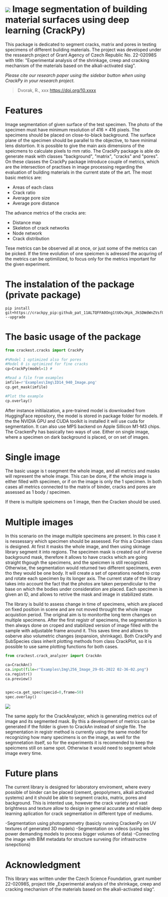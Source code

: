 ![](https://github.com/Rievil/CrackPy/blob/main/Examples/Plots/Example.png)
Image segmentation of building material surfaces using deep learning (CrackPy)
=================================================================

This package is dedicated to segment cracks, matrix and pores in testing specimens of different building materials. The project was developed under the ressearch project of Grant Agency of Czech Republic No. 22-02098S with title: "Experimental analysis of the shrinkage, creep and cracking mechanism of the materials based on the alkali-activated slag".

_Please cite our research paper using the sidebar button when using CrackPy in your research project._
> Dvorak, R., xxx https://doi.org/10.xxxx

Features
============================
Image segmentation of given surface of the test specimen. The photo of the specimen must have minimum resolution of 416 $\times$ 416 pixels.
The specimens should be placed on close-to-black background. The surface plane of the specimen should be parallel to the objective, to have minimal lens distortion. It is possible to give the main axis dimensions of the speicmens to calculate pixels to mm ratio.
The CrackPy package is able do generate mask with classes "background", "matrix", "cracks" and "pores". On these classes the CrackPy package introduce couple of metrics, which are the intersection of practises in image processing regarding the evaluation of building materials in the current state of the art. The most basic metrics are:
- Areas of each class
- Crack ratio
- Average pore size
- Average pore distance

The advance metrics of the cracks are:
- Distance map
- Skeleton of crack networks
- Node network
- Crack distribution

Tese metrics can be observed all at once, or just some of the metrics can be picked. If the time evolution of one speicmen is adressed the acquring of the metrics can be optimilized, to focus only for the metrics important for the given experiment.

The instalation of the package (private package)
============================
```
pip install git+https://crackpy_pip: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@github.com/Rievil/CrackPy --upgrade

```

The basic usage of the package 
=============================

```Python
from crackest.cracks import CrackPy
 
#%Model 1 optimized also for pores
#Model 0 is optimized for fine cracks
cp=CrackPy(model=1) #

#Read a file from examples
imfile=r'Examples\Img\ID14_940_Image.png' 
cp.get_mask(imfile)

#Plot the example
cp.overlay()
```

After instance initilaization, a pre-trained model is downloaded from HuggingFace repository, the model is stored in package folder for models. If the the NVIDIA GPU and CUDA toolkit is installed it will use cuda for segmentation. It can also use MPS backend on Apple Sillicon M1-M3 chips. The CrackenPy has basically two ways of use. Either on single image, where a specimen on dark background is placed, or on set of images. 

Single image
=============================
The basic usage is t osegment the whole image, and all metrics and masks will represent the whole image. This can be done, if the whole image is either filled with specimen, or if on the image is only the 1 specimen. In both cases all metrics connected to the matrix of binder, cracks and pores are assessed as 1 body / specimen.

If there is multiple speicmens on 1 image, then the Cracken should be used.

Multiple images
=============================
In this scenario on the image multiple specimens are present. In this case it is nessessary which specimen should be assessed. For this a Cracken class is designed. At first it masks the whole image, and then using skimage library segment it into regions. The specimen mask is created out of inverse background mask, therefore it allows to have cracks which are going straight thgough the specimens, and the speicmen is still recognized. Otherwise, the segmentation would returned two different specimens, even tho they would be one body. It will create a set of operations neded to crop and rotate each specimen by its longer axis. The current state of the library takes into account the fact that the photos are taken perpendicular to the base on which the bodies under consideration are placed. Each specimen is given an ID, and allows to retrive the mask and image in stabilized state.

The library is build to assess change in time of specimens, which are placed on fixed position in scene and are not moved throught the whole image acquistion period. The original aim is to monitorthe long term changes on multiple specimens. After the first registr of specimens, the segmentation is then always done on croped and stabilized version of image filled with the sample with adjustable frame around it. This saves time and allows to osberve also volumetric changes (expansion, shrinkage). Both CrackPy and SubSpecies class inherit plotting methods from class CrackPlot, so it is possible to use same plotting functions for both cases.

```Python
from crackest.crack_analyzer import CrackAn

ca=CrackAn()
ca.input(file=r"Examples\Img\256_Image_29-01-2022 02-36-02.png")
ca.registr()
ca.preview()


spec=ca.get_spec(specid=0,frame=50)
spec.overlay()
```
![](https://github.com/Rievil/CrackPy/blob/main/Examples/Plots/Multiple_registr.png)

The same apply for the CrackAnalyzer, which is generating metrics out of image and its segmented mask. By this a development of metrics can be generated if the folder is given to CrackAn instead of single file. The segmentation in registr method is currently using the same model for recognizing how many specimens is on the image, as well for the segmnetation itself, so for the experiments it is recomended to keep the speicmens still on same spot. Otherwise it would need to segment whole image every time.

Future plans
=============================
The current library is designed for laboratory enviroment, where every possible of binder can be placed (cement, geopolymers, alkali activated systems) and it should be able to segment cracks, matrix, pores and background. This is intented use, however the crack variety and vast brightness and texture allow to design in general accurate and reliable deep learning aplication for crack 
segmentation in different type of mediums.

-Segmentation using photogrammetry (basicly running CrackenPy on UV textures of generated 3D models)
-Segmentation on videos (using les power demanding models to process bigger volumes of data)
-Connecting the image with BIM metadata for structure surveing (for infrastructre isnepctions)


Acknowledgment
=============================
This library was written under the Czech Science Foundation, grant number 22-02098S, project title „Experimental analysis of the shrinkage, creep and cracking mechanism of the materials based on the alkali-activated slag“.

